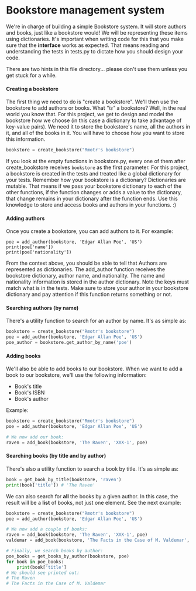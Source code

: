 # Bookstore management system

We're in charge of building a simple Bookstore system. It will store authors and books, just like a bookstore would! We will be representing these items using dictionaries. It's important when writing code for this that you make sure that the **interface** works as expected. That means reading and understanding the tests in tests.py to dictate how you should design your code. 

There are two hints in this file directory... please don't use them unless you get stuck for a while. 

#### Creating a bookstore

The first thing we need to do is "create a bookstore". We'll then use the bookstore to add authors or books. What _"is"_ a bookstore? Well, in the real world you know that. For this project, we get to design and model the bookstore how we choose (in this case a dictionary to take advantage of key-value pairs). We need it to store the bookstore's name, all the authors in it, and all of the books in it. You will have to choose how you want to store this information. 

```python
bookstore = create_bookstore("Rmotr's bookstore")
```

If you look at the empty functions in bookstore.py, every one of them after create_bookstore receives `bookstore` as the first parameter. For this project, a bookstore is created in the tests and treated like a global dictionary for your tests. Remember how your bookstore is a dictionary? Dictionaries are mutable. That means if we pass your bookstore dictionary to each of the other functions, if the function changes or adds a value to the dictionary, that change remains in your dictionary after the function ends. Use this knowledge to store and access books and authors in your functions. :)

#### Adding authors

Once you create a bookstore, you can add authors to it. For example:

```
poe = add_author(bookstore, 'Edgar Allan Poe', 'US')
print(poe['name'])
print(poe['nationality'])
```

From the context above, you should be able to tell that Authors are represented as dictionaries. The add_author function receives the bookstore dictionary, author name, and nationality. The name and nationality  information is stored in the author dictionary. Note the keys must match what is in the tests. Make sure to store your author in your bookstore dictionary and pay attention if this function returns something or not. 

#### Searching authors (by name)

There's a utility function to search for an author by name. It's as simple as:

```python
bookstore = create_bookstore("Rmotr's bookstore")
poe = add_author(bookstore, 'Edgar Allan Poe', 'US')
poe_author = bookstore.get_author_by_name('poe')
```

#### Adding books

We'll also be able to add books to our bookstore. When we want to add a book to our bookstore, we'll use the following information:

* Book's title
* Book's ISBN
* Book's author

Example:

```python
bookstore = create_bookstore("Rmotr's bookstore")
poe = add_author(bookstore, 'Edgar Allan Poe', 'US')

# We now add our book:
raven = add_book(bookstore, 'The Raven', 'XXX-1', poe)  
```

#### Searching books (by title and by author)

There's also a utility function to search a book by title. It's as simple as:

```python
book = get_book_by_title(bookstore, 'raven')
print(book['title']) # 'The Raven'
```

We can also search for **all** the books by a given author. In this case, the result will be a **list** of books, not just one element. See the next example:

```python
bookstore = create_bookstore("Rmotr's bookstore")
poe = add_author(bookstore, 'Edgar Allan Poe', 'US')

# We now add a couple of books:
raven = add_book(bookstore, 'The Raven', 'XXX-1', poe)
valdemar = add_book(bookstore, 'The Facts in the Case of M. Valdemar', 'XXX-2', poe])

# Finally, we search books by author:
poe_books = get_books_by_author(bookstore, poe)
for book in poe_books:
    print(book['title']
# We should see printed out:
# The Raven
# The Facts in the Case of M. Valdemar
```
